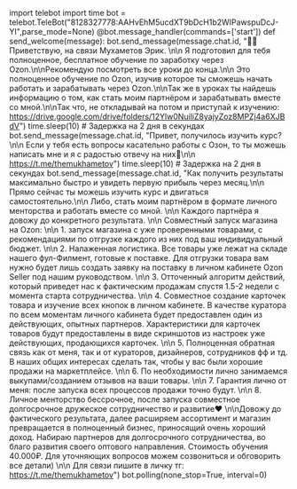 import telebot
import time
bot = telebot.TeleBot("8128327778:AAHvEhM5ucdXT9bDcH1b2WIPawspuDcJ-YI",parse_mode=None)
@bot.message_handler(commands=['start'])
def send_welcome(message):
    bot.send_message(message.chat.id, "👨‍💻Приветствую, на связи Мухаметов Эрик. \n\n Я подготовил для тебя полноценное, бесплатное обучение по заработку через Ozon.\n\nРекомендую посмотреть все уроки до конца.\n\n Это полноценное обучение по Ozon, изучив которое ты сможешь начать работать и зарабатывать через Ozon.\n\nТак же в уроках ты найдешь информацию о том, как стать моим партнёром и зарабатывать вместе со мной.\n\nТак что, не откладывай на потом и приступай к изучению: https://drive.google.com/drive/folders/12Ylw0NuiliZ8yajyZoz8MPZj4a6XJBdV")
    time.sleep(10)  # Задержка на 2 дня в секундах
    bot.send_message(message.chat.id, "Привет, получилось изучить курс? \n\n Если у тебя есть вопросы касательно работы с Озон, то ты можешь написать мне и я с радостью отвечу на них🤝\n\n https://t.me/themukhametov")
    time.sleep(10)  # Задержка на 2 дня в секундах
    bot.send_message(message.chat.id, "Как получить результаты максимально быстро и увидеть первую прибыль через месяц.\n\n Прямо сейчас ты можешь изучить курс и двигаться самостоятельно.\n\n Либо, стать моим партнёром в формате личного менторства и работать вместе со мной. \n\n Каждого партнёра я довожу до конкретного результата. \n\n Совместный запуск магазина на Ozon: \n\n 1. запуск магазина с уже проверенными товарами, с рекомендациями по отгрузке каждого из них под ваш индивидуальный бюджет. \n\n 2. Налаженная логистика. Все товары уже лежат на складе нашего фул-Филмент, готовые к поставке. Для отгрузки товара вам нужно будет лишь создать заявку на поставку в личном кабинете Ozon Seller под нашим руководством. \n\n 3. Отточенный алгоритм действий, который приведет нас к фактическим продажам спустя 1.5-2 недели с момента старта сотрудничества. \n\n 4. Совместное создание карточек товара и изучение всех кнопок в личном кабинете.  В качестве куратора по всем моментам личного кабинета будет предоставлен один из действующих, опытных партнеров. Характеристики для карточек товаров будут предоставлены в виде скриншотов из настроек уже действующих, продающихся карточек. \n\n 5. Полноценная обратная связь как от меня, так и от кураторов, дизайнеров, сотрудников фф и тд. В наших общих интересах сделать так, чтобы у вас были хорошие продажи на маркетплейсе. \n\n  6. По необходимости лично занимаемся выкупами/созданием отзывов на ваши товары. \n\n 7. Гарантия лично от меня: после запуска всех процессов продажи точно будут. \n\n 8. Личное менторство бессрочное, после запуска совместное долгосрочное дружеское сотрудничество и развитие❤ \n\n️Довожу до фактического результата, далее расширяем ассортимент и магазин превращается в полноценный бизнес, приносящий очень хороший доход. Набираю партнеров для долгосрочного сотрудничества, во благо развития своего оптового направления.  Стоимость обучения 40.000₽. Для уточняющих вопросов можем созвониться и обговорить все детали) \n\n Для связи пишите в личку тг: https://t.me/themukhametov")
bot.polling(none_stop=True, interval=0)
